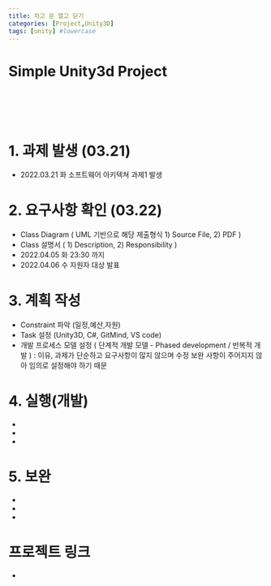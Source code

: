```yaml
---
title: 차고 문 열고 닫기
categories: [Project,Unity3D]
tags: [unity] #lowercase    
---
```


# Simple Unity3d Project 　　　　　　　　　　　　　
　　　　　　　　　　　　　　　　　　　　
　　　　　　　　　　　　　　　　　　　　　　　　　　　　　　　　　　　
　　　　　　　　　　　　　　　　　　　　　　　　　　　　　　　　　　　


# 1. 과제 발생 (03.21)
- 2022.03.21 화 소프트웨어 아키텍쳐 과제1 발생

# 2. 요구사항 확인 (03.22)
- Class Diagram ( UML 기반으로 해당 제출형식 1) Source File,  2) PDF )
- Class 설명서 ( 1) Description, 2) Responsibility )
- 2022.04.05 화 23:30 까지
- 2022.04.06 수 자원자 대상 발표

# 3. 계획 작성
- Constraint 파악 (일정,예산,자원)
- Task 설정 (Unity3D, C#, GitMind, VS code)
- 개발 프로세스 모델 설정 ( 단계적 개발 모델 - Phased development / 반복적 개발 )
: 이유, 과제가 단순하고 요구사항이 많지 않으며 수정 보완 사항이 주어지지 않아 임의로 설정해야 하기 때문

# 4. 실행(개발)
- 
- 
- 
 
# 5. 보완
- 
- 
- 

# 프로젝트 링크
-  
